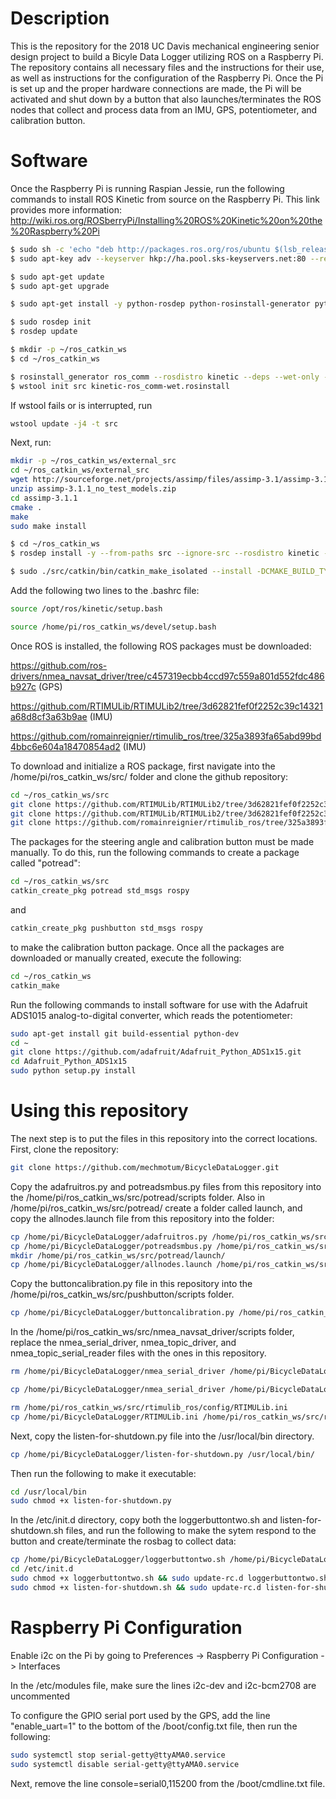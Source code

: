 # Description

This is the repository for the 2018 UC Davis mechanical engineering senior design project to build a Bicyle Data Logger utilizing ROS on a 
Raspberry Pi. The repository contains all necessary files and the instructions for their use, as well as instructions for the configuration
of the Raspberry Pi. Once the Pi is set up and the proper hardware connections are made, the Pi will be activated and shut
down by a button that also launches/terminates the ROS nodes that collect and process data from an IMU, GPS, potentiometer, and 
calibration button.

# Software
Once the Raspberry Pi is running Raspian Jessie, run the following commands to install ROS Kinetic from source on the 
Raspberry Pi. This link provides more information: http://wiki.ros.org/ROSberryPi/Installing%20ROS%20Kinetic%20on%20the%20Raspberry%20Pi

```bash
$ sudo sh -c 'echo "deb http://packages.ros.org/ros/ubuntu $(lsb_release -sc) main" > /etc/apt/sources.list.d/ros-latest.list'
$ sudo apt-key adv --keyserver hkp://ha.pool.sks-keyservers.net:80 --recv-key 421C365BD9FF1F717815A3895523BAEEB01FA116

$ sudo apt-get update
$ sudo apt-get upgrade

$ sudo apt-get install -y python-rosdep python-rosinstall-generator python-wstool python-rosinstall build-essential cmake

$ sudo rosdep init
$ rosdep update

$ mkdir -p ~/ros_catkin_ws
$ cd ~/ros_catkin_ws

$ rosinstall_generator ros_comm --rosdistro kinetic --deps --wet-only --tar > kinetic-ros_comm-wet.rosinstall
$ wstool init src kinetic-ros_comm-wet.rosinstall
```
If wstool fails or is interrupted, run
```bash
wstool update -j4 -t src
```
Next, run:

```bash
mkdir -p ~/ros_catkin_ws/external_src
cd ~/ros_catkin_ws/external_src
wget http://sourceforge.net/projects/assimp/files/assimp-3.1/assimp-3.1.1_no_test_models.zip/download -O assimp-3.1.1_no_test_models.zip
unzip assimp-3.1.1_no_test_models.zip
cd assimp-3.1.1
cmake .
make
sudo make install

$ cd ~/ros_catkin_ws
$ rosdep install -y --from-paths src --ignore-src --rosdistro kinetic -r --os=debian:jessie

$ sudo ./src/catkin/bin/catkin_make_isolated --install -DCMAKE_BUILD_TYPE=Release --install-space /opt/ros/kinetic
```


Add the following two lines to the .bashrc file:

```bash
source /opt/ros/kinetic/setup.bash
```
```bash
source /home/pi/ros_catkin_ws/devel/setup.bash
```


Once ROS is installed, the following ROS packages must be downloaded:

https://github.com/ros-drivers/nmea_navsat_driver/tree/c457319ecbb4ccd97c559a801d552fdc486b927c (GPS)

https://github.com/RTIMULib/RTIMULib2/tree/3d62821fef0f2252c39c14321a68d8cf3a63b9ae (IMU)

https://github.com/romainreignier/rtimulib_ros/tree/325a3893fa65abd99bd4bbc6e604a18470854ad2 (IMU)


To download and initialize a ROS package, first navigate into the /home/pi/ros_catkin_ws/src/ folder and clone the github repository:

```bash
cd ~/ros_catkin_ws/src
git clone https://github.com/RTIMULib/RTIMULib2/tree/3d62821fef0f2252c39c14321a68d8cf3a63b9ae
git clone https://github.com/RTIMULib/RTIMULib2/tree/3d62821fef0f2252c39c14321a68d8cf3a63b9ae
git clone https://github.com/romainreignier/rtimulib_ros/tree/325a3893fa65abd99bd4bbc6e604a18470854ad2 
```
The packages for the steering angle and calibration button must be made manually. To do this, run the following commands to create a package called "potread":
```bash
cd ~/ros_catkin_ws/src
catkin_create_pkg potread std_msgs rospy
```
and
```bash
catkin_create_pkg pushbutton std_msgs rospy
```
to make the calibration button package. Once all the packages are downloaded or manually created, execute the following:
```bash
cd ~/ros_catkin_ws
catkin_make
```
Run the following commands to install software for use with the Adafruit ADS1015 analog-to-digital converter, which reads
the potentiometer:
```bash
sudo apt-get install git build-essential python-dev
cd ~
git clone https://github.com/adafruit/Adafruit_Python_ADS1x15.git
cd Adafruit_Python_ADS1x15
sudo python setup.py install
```

# Using this repository

The next step is to put the files in this repository into the correct locations. First, clone the repository:
```bash
git clone https://github.com/mechmotum/BicycleDataLogger.git
```

Copy the adafruitros.py and potreadsmbus.py files from this repository into the /home/pi/ros_catkin_ws/src/potread/scripts folder. Also in /home/pi/ros_catkin_ws/src/potread/ create a folder called launch, and copy the allnodes.launch file from this repository into the folder:
```bash
cp /home/pi/BicycleDataLogger/adafruitros.py /home/pi/ros_catkin_ws/src/potread/scripts/
cp /home/pi/BicycleDataLogger/potreadsmbus.py /home/pi/ros_catkin_ws/src/potread/scripts/
mkdir /home/pi/ros_catkin_ws/src/potread/launch/
cp /home/pi/BicycleDataLogger/allnodes.launch /home/pi/ros_catkin_ws/src/potread/launch/
```

Copy the buttoncalibration.py file in this repository into the /home/pi/ros_catkin_ws/src/pushbutton/scripts folder.
```bash
cp /home/pi/BicycleDataLogger/buttoncalibration.py /home/pi/ros_catkin_ws/src/pushbutton/scripts/
```

In the /home/pi/ros_catkin_ws/src/nmea_navsat_driver/scripts folder, replace the nmea_serial_driver, nmea_topic_driver, and 
nmea_topic_serial_reader files with the ones in this repository.
```bash
rm /home/pi/BicycleDataLogger/nmea_serial_driver /home/pi/BicycleDataLogger/nmea_topic_driver /home/pi/BicycleDataLogger/nmea_topic_serial_reader

cp /home/pi/BicycleDataLogger/nmea_serial_driver /home/pi/BicycleDataLogger/nmea_topic_drver /home/pi/BicycleDataLogger/nmea_topic_serial_reader /home/pi/ros_catkin_ws/src/nmea_navsat_driver/scripts/
```

```bash
rm /home/pi/ros_catkin_ws/src/rtimulib_ros/config/RTIMULib.ini
cp /home/pi/BicycleDataLogger/RTIMULib.ini /home/pi/ros_catkin_ws/src/rtimulib_ros/config/
```

Next, copy the listen-for-shutdown.py file into the /usr/local/bin directory.
```bash
cp /home/pi/BicycleDataLogger/listen-for-shutdown.py /usr/local/bin/
```
Then run the following to make it executable:
```bash
cd /usr/local/bin
sudo chmod +x listen-for-shutdown.py
```
In the /etc/init.d directory, copy both the loggerbuttontwo.sh and listen-for-shutdown.sh files, and run the following to make the sytem respond to the button and create/terminate the rosbag to collect data:
```bash
cp /home/pi/BicycleDataLogger/loggerbuttontwo.sh /home/pi/BicycleDataLogger/listen-for-shutdown.sh /etc/init.d/
cd /etc/init.d
sudo chmod +x loggerbuttontwo.sh && sudo update-rc.d loggerbuttontwo.sh defaults
sudo chmod +x listen-for-shutdown.sh && sudo update-rc.d listen-for-shutdown.sh defaults
```


# Raspberry Pi Configuration
Enable i2c on the Pi by going to Preferences -> Raspberry Pi Configuration -> Interfaces

In the /etc/modules file, make sure the lines i2c-dev and i2c-bcm2708 are uncommented

To configure the GPIO serial port used by the GPS, add the line "enable_uart=1" to the bottom of the /boot/config.txt file, then run the
following:
```bash
sudo systemctl stop serial-getty@ttyAMA0.service
sudo systemctl disable serial-getty@ttyAMA0.service
```
Next, remove the line console=serial0,115200 from the /boot/cmdline.txt file.
